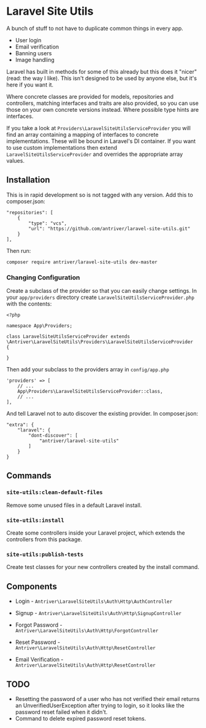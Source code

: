 # Laravel Site Utils

A bunch of stuff to not have to duplicate common things in every app.
- User login
- Email verification
- Banning users
- Image handling

Laravel has built in methods for some of this already but this does it "nicer" (read: the way I like).
This isn't designed to be used by anyone else, but it's here if you want it.

Where concrete classes are provided for models, repositories and controllers, matching interfaces and traits are also
provided, so you can use those on your own concrete versions instead. Where possible type hints are interfaces.

If you take a look at `Providers\LaravelSiteUtilsServiceProvider` you will find an array containing a mapping of
interfaces to concrete implementations. These will be bound in Laravel's DI container.
If you want to use custom implementations then extend` LaravelSiteUtilsServiceProvider` and overrides the
appropriate array values.

## Installation

This is in rapid development so is not tagged with any version. Add this to composer.json:

    "repositories": [
        {
            "type": "vcs",
            "url": "https://github.com/antriver/laravel-site-utils.git"
        }
    ],

Then run:

    composer require antriver/laravel-site-utils dev-master


### Changing Configuration

Create a subclass of the provider so that you can easily change settings. In your `app/providers` directory
create `LaravelSiteUtilsServiceProvider.php` with the contents:

    <?php

    namespace App\Providers;

    class LaravelSiteUtilsServiceProvider extends \Antriver\LaravelSiteUtils\Providers\LaravelSiteUtilsServiceProvider
    {

    }

Then add your subclass to the providers array in `config/app.php`

    'providers' => [
        // ...
        App\Providers\LaravelSiteUtilsServiceProvider::class,
        // ...
    ],


And tell Laravel not to auto discover the existing provider. In composer.json:

    "extra": {
        "laravel": {
            "dont-discover": [
                "antriver/laravel-site-utils"
            ]
        }
    }

## Commands

### `site-utils:clean-default-files`
Remove some unused files in a default Laravel install.

### `site-utils:install`
Create some controllers inside your Laravel project, which extends the controllers from this package.

### `site-utils:publish-tests`
Create test classes for your new controllers created by the install command.

## Components

* Login - `Antriver\LaravelSiteUtils\Auth\Http\AuthController`

* Signup - `Antriver\LaravelSiteUtils\Auth\Http\SignupController`

* Forgot Password - `Antriver\LaravelSiteUtils\Auth\Http\ForgotController`

* Reset Password - `Antriver\LaravelSiteUtils\Auth\Http\ResetController`

* Email Verification - `Antriver\LaravelSiteUtils\Auth\Http\ResetController`


## TODO
* Resetting the password of a user who has not verified their email returns an UnverifiedUserException after trying to
  login, so it looks like the password reset failed when it didn't.
* Command to delete expired password reset tokens.
